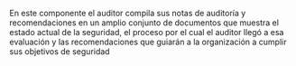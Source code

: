 En este componente el auditor compila sus notas de auditoría y recomendaciones en un amplio conjunto de documentos que muestra el estado actual de la seguridad, el proceso por el cual el auditor llegó a esa evaluación y las recomendaciones que guiarán a la organización a cumplir sus objetivos de seguridad
